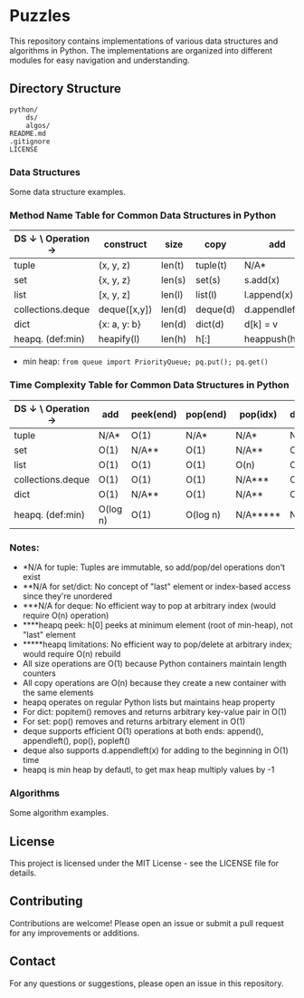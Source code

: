# Puzzles
This repository contains implementations of various data structures and algorithms in Python. The implementations are organized into different modules for easy navigation and understanding.

## Directory Structure
```
python/
    ds/
    algos/
README.md
.gitignore
LICENSE
```

### Data Structures
Some data structure examples.

### Method Name Table for Common Data Structures in Python

| DS ↓ \ Operation →  | construct    | size   | copy     | add             | peek(end) | pop(end)     | pop(idx)      | del(obj/key)  |
| --------------------| ------------ | ------ | -------- | --------------- | --------- | ------------ | ------------- | ------------- |
| tuple               | (x, y, z)    | len(t) | tuple(t) | N/A*            | t[-1]     | N/A*         | N/A*          | N/A*          |
| set                 | {x, y, z}    | len(s) | set(s)   | s.add(x)        | N/A**     | s.pop()      | N/A**         | s.remove(x)   |
| list                | [x, y, z]    | len(l) | list(l)  | l.append(x)     | l[-1]     | l.pop()      | l.pop(i)      | l.remove(x)   |
| collections.deque   | deque([x,y]) | len(d) | deque(d) | d.appendleft(x) | d[-1]     | d.pop()      | N/A***        | d.remove(x)   |
| dict                | {x: a, y: b} | len(d) | dict(d)  | d[k] = v        | N/A**     | d.popitem()  | N/A**         | del d[k]      |
| heapq. (def:min)    | heapify(l)   | len(h) | h[:]     | heappush(h,x)   | h[0]****  | heappop(h)   | N/A*****      | N/A*****      |

+ min heap: `from queue import PriorityQueue; pq.put(); pq.get()`

### Time Complexity Table for Common Data Structures in Python

| DS ↓ \ Operation →  | add     | peek(end) | pop(end) | pop(idx) | del(obj/key) |
| ------------------- | ------- | --------- | -------- | -------- | ------------ |
| tuple               | N/A*    | O(1)      | N/A*     | N/A*     | N/A*         |
| set                 | O(1)    | N/A**     | O(1)     | N/A**    | O(1)         |
| list                | O(1)    | O(1)      | O(1)     | O(n)     | O(n)         |
| collections.deque   | O(1)    | O(1)      | O(1)     | N/A***   | O(n)         |
| dict                | O(1)    | N/A**     | O(1)     | N/A**    | O(1)         |
| heapq. (def:min)    | O(log n)| O(1)      | O(log n) | N/A***** | N/A*****     |

### Notes:
* *N/A for tuple: Tuples are immutable, so add/pop/del operations don't exist
* **N/A for set/dict: No concept of "last" element or index-based access since they're unordered
* ***N/A for deque: No efficient way to pop at arbitrary index (would require O(n) operation)
* ****heapq peek: h[0] peeks at minimum element (root of min-heap), not "last" element
* *****heapq limitations: No efficient way to pop/delete at arbitrary index; would require O(n) rebuild
* All size operations are O(1) because Python containers maintain length counters
* All copy operations are O(n) because they create a new container with the same elements
* heapq operates on regular Python lists but maintains heap property
* For dict: popitem() removes and returns arbitrary key-value pair in O(1)
* For set: pop() removes and returns arbitrary element in O(1)
* deque supports efficient O(1) operations at both ends: append(), appendleft(), pop(), popleft()
* deque also supports d.appendleft(x) for adding to the beginning in O(1) time
* heapq is min heap by defautl, to get max heap multiply values by -1


### Algorithms
Some algorithm examples.

## License
This project is licensed under the MIT License - see the LICENSE file for details.

## Contributing
Contributions are welcome! Please open an issue or submit a pull request for any improvements or additions.

## Contact
For any questions or suggestions, please open an issue in this repository.
